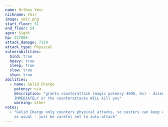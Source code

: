 ```yaml
---
name: Orthos Ymir
nickname: Ymir
image: ymir.png
start_floor: 51
end_floor: 54
agro: Sight
hp: 227668
attack_damage: 7129
attack_type: Physical
vulnerabilities:
  bind: true
  heavy: true
  sleep: true
  slow: true
  stun: true
abilities:
  - name: Gelid Charge
    potency: n/a
    description: "grants counterattack (magic potency 4000, 6s) - disengage
    IMMEDIATELY or the counterattacks WILL kill you"
    warning: other
notes:
  - "Gelid Charge only counters physical attacks, so casters can keep casting
    as usual - just be careful not to auto-attack"
---
```

